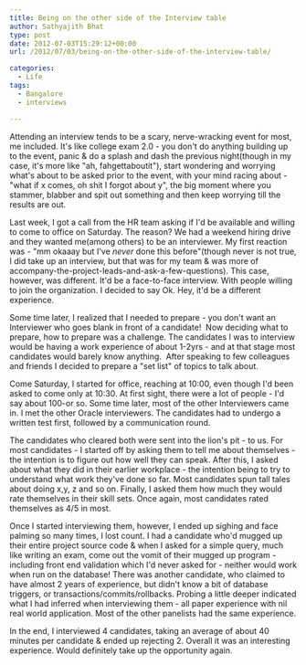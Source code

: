 ```yaml
---
title: Being on the other side of the Interview table
author: Sathyajith Bhat
type: post
date: 2012-07-03T15:29:12+00:00
url: /2012/07/03/being-on-the-other-side-of-the-interview-table/

categories:
  - Life
tags:
  - Bangalore
  - interviews

---
```

Attending an interview tends to be a scary, nerve-wracking event for most, me included. It's like college exam 2.0 - you don't do anything building up to the event, panic & do a splash and dash the previous night(though in my case, it's more like "ah, fahgettaboutit"), start wondering and worrying what's about to be asked prior to the event, with your mind racing about - "what if x comes, oh shit I forgot about y", the big moment where you stammer, blabber and spit out something and then keep worrying till the results are out.

Last week, I got a call from the HR team asking if I'd be available and willing to come to office on Saturday. The reason? We had a weekend hiring drive and they wanted me(among others) to be an interviewer. My first reaction was - "mm okaaay but I've _never_ done this before"(though never is not true, I did take up an interview, but that was for my team & was more of accompany-the-project-leads-and-ask-a-few-questions). This case, however, was different. It'd be a face-to-face interview. With people willing to join the organization. I decided to say Ok. Hey, it'd be a different experience.  
<!--more-->

Some time later, I realized that I needed to prepare - you don't want an Interviewer who goes blank in front of a candidate!  Now deciding what to prepare, how to prepare was a challenge. The candidates I was to interview would be having a work experience of about 1-2yrs - and at that stage most candidates would barely know anything.  After speaking to few colleagues and friends I decided to prepare a "set list" of topics to talk about.

Come Saturday, I started for office, reaching at 10:00, even though I'd been asked to come only at 10:30. At first sight, there were a lot of people - I'd say about 100-or so. Some time later, most of the other Interviewers came in. I met the other Oracle interviewers. The candidates had to undergo a written test first, followed by a communication round.

The candidates who cleared both were sent into the lion's pit - to us. For most candidates - I started off by asking them to tell me about themselves - the intention is to figure out how well they can speak. After this, I asked about what they did in their earlier workplace - the intention being to try to understand what work they've done so far. Most candidates spun tall tales about doing x,y, z and so on. Finally, I asked them how much they would rate themselves in their skill sets. Once again, most candidates rated themselves as 4/5 in most.

Once I started interviewing them, however, I ended up sighing and face palming so many times, I lost count. I had a candidate who'd mugged up their entire project source code & when I asked for a simple query, much like writing an exam, come out the vomit of their mugged up program - including front end validation which I'd never asked for - neither would work when run on the database! There was another candidate, who claimed to have almost 2 years of experience, but didn't know a bit of database triggers, or transactions/commits/rollbacks. Probing a little deeper indicated what I had inferred when interviewing them - all paper experience with nil real world application. Most of the other panelists had the same experience.

In the end, I interviewed 4 candidates, taking an average of about 40 minutes per candidate & ended up rejecting 2. Overall it was an interesting experience. Would definitely take up the opportunity again.
